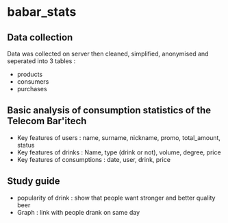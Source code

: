 # babar_stats

## Data collection 
Data was collected on server then cleaned, simplified, anonymised and seperated into 3 tables :
- products
- consumers
- purchases

## Basic analysis of consumption statistics of the Telecom Bar'itech
- Key features of users : name, surname, nickname, promo, total_amount, status
- Key features of drinks : Name, type (drink or not), volume, degree, price
- Key features of consumptions : date, user, drink, price

## Study guide
- popularity of drink : show that people want stronger and better quality beer
- Graph : link with people drank on same day
